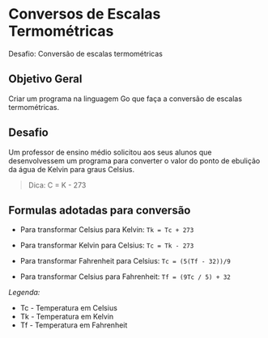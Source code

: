 # Conversos de Escalas Termométricas
Desafio: Conversão de escalas termométricas

## Objetivo Geral

Criar um programa na linguagem Go que faça a conversão de escalas termométricas.

## Desafio

Um professor de ensino médio solicitou aos seus alunos que desenvolvessem um programa para converter o valor do ponto de ebulição da água de Kelvin para graus Celsius.

> Dica: C = K - 273

## Formulas adotadas para conversão

- Para transformar Celsius para Kelvin: 
`Tk = Tc + 273`

- Para transformar Kelvin para Celsius: `Tc = Tk - 273`

- Para transformar Fahrenheit para Celsius: `Tc = (5(Tf - 32))/9`

- Para transformar Celsius para Fahrenheit: `Tf = (9Tc / 5) + 32`

*Legenda:*
- Tc - Temperatura em Celsius
- Tk - Temperatura em Kelvin
- Tf - Temperatura em Fahrenheit
